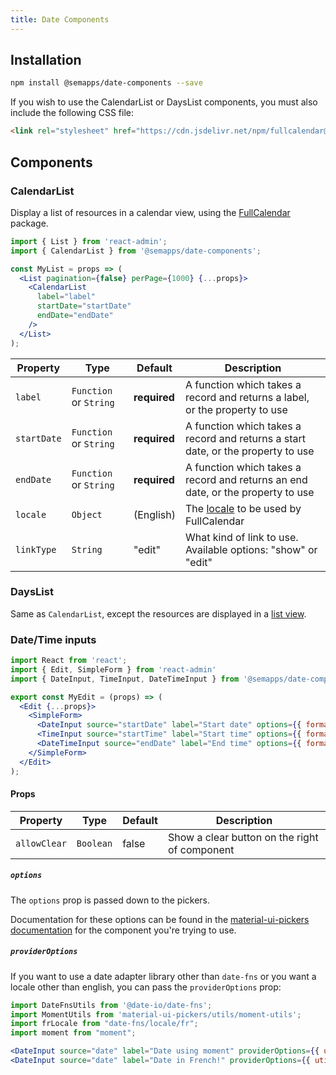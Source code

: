 ```yaml
---
title: Date Components
---
```


## Installation

```bash
npm install @semapps/date-components --save
```

If you wish to use the CalendarList or DaysList components, you must also include the following CSS file:

```html
<link rel="stylesheet" href="https://cdn.jsdelivr.net/npm/fullcalendar@5.7.2/main.min.css" />
```

## Components

### CalendarList

Display a list of resources in a calendar view, using the [FullCalendar](https://fullcalendar.io) package.

```jsx
import { List } from 'react-admin';
import { CalendarList } from '@semapps/date-components';

const MyList = props => (
  <List pagination={false} perPage={1000} {...props}>
    <CalendarList
      label="label"
      startDate="startDate"
      endDate="endDate"
    />
  </List>
);
```

| Property    | Type                   | Default      | Description                                                                      |
|-------------|------------------------|--------------|----------------------------------------------------------------------------------|
| `label`     | `Function` or `String` | **required** | A function which takes a record and returns a label, or the property to use      |
| `startDate` | `Function` or `String` | **required** | A function which takes a record and returns a start date, or the property to use |
| `endDate`   | `Function` or `String` | **required** | A function which takes a record and returns an end date, or the property to use  |
| `locale`    | `Object`               | (English)    | The [locale](https://fullcalendar.io/docs/locale) to be used by FullCalendar     |
| `linkType`  | `String`               | "edit"       | What kind of link to use. Available options: "show" or "edit"                    |

### DaysList

Same as `CalendarList`, except the resources are displayed in a [list view](https://fullcalendar.io/docs/list-view).

### Date/Time inputs

```jsx
import React from 'react';
import { Edit, SimpleForm } from 'react-admin'
import { DateInput, TimeInput, DateTimeInput } from '@semapps/date-components';

export const MyEdit = (props) => (
  <Edit {...props}>
    <SimpleForm>
      <DateInput source="startDate" label="Start date" options={{ format: 'dd/MM/yyyy' }} />
      <TimeInput source="startTime" label="Start time" options={{ format: 'HH:mm:ss' }} />
      <DateTimeInput source="endDate" label="End time" options={{ format: 'dd/MM/yyyy, HH:mm:ss', ampm: false, clearable: true }} />
    </SimpleForm>
  </Edit>
);

```

#### Props

| Property     | Type      | Default | Description                                    |
|--------------|-----------|---------|------------------------------------------------|
| `allowClear` | `Boolean` | false   | Show a clear button on the right of component  |

##### `options`

The `options` prop is passed down to the pickers.

Documentation for these options can be found in the [material-ui-pickers documentation](https://material-ui-pickers.dev/) for the component you're trying to use.

##### `providerOptions`

If you want to use a date adapter library other than `date-fns` or you want a locale other than english, you can pass the `providerOptions` prop:

```jsx
import DateFnsUtils from '@date-io/date-fns';
import MomentUtils from 'material-ui-pickers/utils/moment-utils';
import frLocale from "date-fns/locale/fr";
import moment from "moment";

<DateInput source="date" label="Date using moment" providerOptions={{ utils: MomentUtils }} />
<DateInput source="date" label="Date in French!" providerOptions={{ utils: DateFnsUtils, locale: frLocale }} />
```

